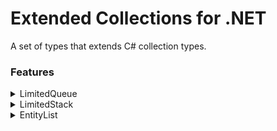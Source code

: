 # Extended Collections for .NET

A set of types that extends C# collection types.

### Features

<details>
<summary>LimitedQueue</summary>
<br>

A `Queue` with a maximum number of items inside.

```cs
var queue = new LimitedQueue<Entity>(5); // Max of 5 items in the queue

queue.Enqueue(entity); // Enqueue an item

var result = queue.TryDequeue(); // Try to dequeue an item
if (result.Success)
{
    var item = result.Value; // Access dequeued item
}

queue.Enqueued += (sender, e) => {}; // Listen to enqueued items
queue.Dequeued += (sender, e) => {}; // Listen to dequeued items
```

</details>

<details>
<summary>LimitedStack</summary>
<br>

A `Stack` with a maximum number of items inside.

```cs
var stack = new LimitedStack<Entity>(5); // Max of 5 items in the stack

stack.Push(entity); // Push an item

var result = stack.TryPop(); // Try to pop an item
if (result.Success)
{
    var item = result.Value; // Access popped item
}

stack.Pushed += (sender, e) => {}; // Listen to pushed items
stack.Popped += (sender, e) => {}; // Listen to popped items
```

</details>

<details>
<summary>EntityList</summary>
<br>

A `List` to store unique items based on a key. A mix between a `List<TEntity>` and a `Dictionary<TKey, TEntity>`.

```cs
var list = new EntityList<int, Entity>(e => e.Id);

// Upsert a new item
// Add if the key does not exist in the list, update otherwise
list.Upsert(entity);

var entity = list.Find(1); // Find item by key

bool success = list.Remove(1); // Remove using the key
```

</details>
